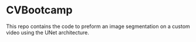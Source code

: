 # CVBootcamp
 
 This repo contains the code to preform an image segmentation on a custom video using the UNet architecture.
